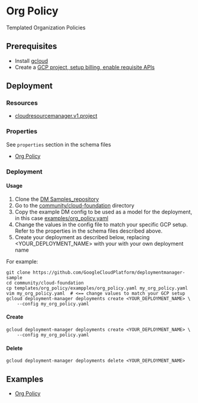 # Org Policy

Templated Organization Policies

## Prerequisites

- Install [gcloud](https://cloud.google.com/sdk)
- Create a [GCP project, setup billing, enable requisite APIs](../project/README.md)


## Deployment

### Resources

- [cloudresourcemanager.v1.project](https://cloud.google.com/resource-manager/reference/rest/v1/projects/setOrgPolicy)


### Properties

See `properties` section in the schema files

-  [Org Policy](org_policy.py.schema)


### Deployment

#### Usage

1. Clone the [DM Samples_repository](https://github.com/GoogleCloudPlatform/deploymentmanager-sample)
2. Go to the [community/cloud-foundation](community/cloud-foundation) directory
3. Copy the example DM config to be used as a model for the deployment, in this case [examples/org_policy.yaml](examples/org_policy.yaml)
4. Change the values in the config file to match your specific GCP setup.
   Refer to the properties in the schema files described above.
5. Create your deployment as described below, replacing <YOUR_DEPLOYMENT_NAME>
   with your with your own deployment name


For example:

```
git clone https://github.com/GoogleCloudPlatform/deploymentmanager-sample
cd community/cloud-foundation
cp templates/org_policy/exampples/org_policy.yaml my_org_policy.yaml
vim my_org_policy.yaml  # <== change values to match your GCP setup
gcloud deployment-manager deployments create <YOUR_DEPLOYMENT_NAME> \
    --config my_org_policy.yaml
```

#### Create

```
gcloud deployment-manager deployments create <YOUR_DEPLOYMENT_NAME> \
    --config my_org_policy.yaml
```


#### Delete

```
gcloud deployment-manager deployments delete <YOUR_DEPLOYMENT_NAME>
```


## Examples

- [Org Policy](examples/org_policy.yaml)
